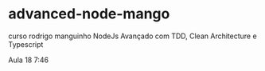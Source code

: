 # advanced-node-mango
curso rodrigo manguinho NodeJs Avançado com TDD, Clean Architecture e Typescript

Aula 18 7:46
